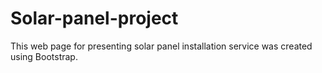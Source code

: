 # Solar-panel-project
This web page for presenting solar panel installation service was created using Bootstrap.
